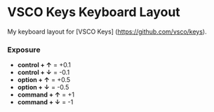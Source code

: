 # VSCO Keys Keyboard Layout
My keyboard layout for [VSCO Keys] (https://github.com/vsco/keys).

### Exposure 

* **control + ↑** = +0.1
* **control + ↓** = -0.1
* **option + ↑** = +0.5 
* **option + ↓** = -0.5
* **command + ↑** = +1
* **command + ↓** = -1
